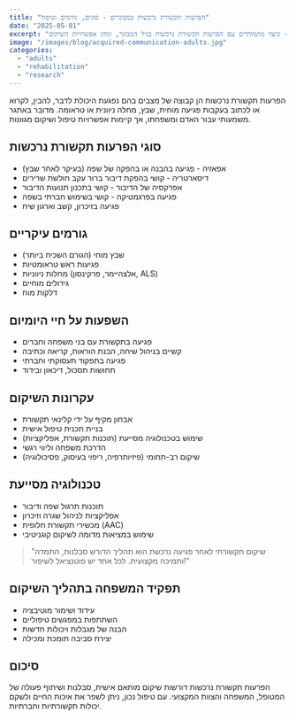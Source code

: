 ```yaml
---
title: "הפרעות תקשורת נרכשות במבוגרים - סוגים, גורמים וטיפול"
date: "2025-05-01"
excerpt: "פגיעות מוחיות, שבץ, מחלות ניווניות - כיצד מתמודדים עם הפרעות תקשורת נרכשות בגיל המבוגר, ומהן אפשרויות השיקום?"
image: "/images/blog/acquired-communication-adults.jpg"
categories:
  - "adults"
  - "rehabilitation"
  - "research"
---
```


הפרעות תקשורת נרכשות הן קבוצה של מצבים בהם נפגעת היכולת לדבר, להבין, לקרוא או לכתוב בעקבות פגיעה מוחית, שבץ, מחלה ניוונית או טראומה. מדובר באתגר משמעותי עבור האדם ומשפחתו, אך קיימות אפשרויות טיפול ושיקום מגוונות.

## סוגי הפרעות תקשורת נרכשות

* אפאזיה - פגיעה בהבנה או בהפקה של שפה (בעיקר לאחר שבץ)
* דיסארטריה - קושי בהפקת דיבור ברור עקב חולשת שרירים
* אפרקסיה של הדיבור - קושי בתכנון תנועות הדיבור
* פגיעה בפרגמטיקה - קושי בשימוש חברתי בשפה
* פגיעה בזיכרון, קשב וארגון שיח

## גורמים עיקריים

* שבץ מוחי (הגורם השכיח ביותר)
* פגיעות ראש טראומטיות
* מחלות ניווניות (אלצהיימר, פרקינסון, ALS)
* גידולים מוחיים
* דלקות מוח

## השפעות על חיי היומיום

* פגיעה בתקשורת עם בני משפחה וחברים
* קשיים בניהול שיחה, הבנת הוראות, קריאה וכתיבה
* פגיעה בתפקוד תעסוקתי וחברתי
* תחושות תסכול, דיכאון ובידוד

## עקרונות השיקום

* אבחון מקיף על ידי קלינאי תקשורת
* בניית תכנית טיפול אישית
* שימוש בטכנולוגיה מסייעת (תוכנות תקשורת, אפליקציות)
* הדרכת משפחה וליווי רגשי
* שיקום רב-תחומי (פיזיותרפיה, ריפוי בעיסוק, פסיכולוגיה)

## טכנולוגיה מסייעת

* תוכנות תרגול שפה ודיבור
* אפליקציות לניהול שגרה וזיכרון
* מכשירי תקשורת חלופית (AAC)
* שימוש במציאות מדומה לשיקום קוגניטיבי

> "שיקום תקשורתי לאחר פגיעה נרכשת הוא תהליך הדורש סבלנות, התמדה ותמיכה מקצועית. לכל אחד יש פוטנציאל לשיפור!"

## תפקיד המשפחה בתהליך השיקום

* עידוד ושימור מוטיבציה
* השתתפות במפגשים טיפוליים
* הבנה של מגבלות ויכולות חדשות
* יצירת סביבה תומכת ומכילה

## סיכום

הפרעות תקשורת נרכשות דורשות שיקום מותאם אישית, סבלנות ושיתוף פעולה של המטופל, המשפחה והצוות המקצועי. עם טיפול נכון, ניתן לשפר את איכות החיים ולשקם יכולות תקשורתיות וחברתיות.
